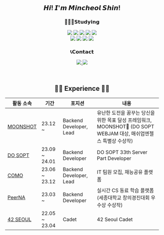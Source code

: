 <div align=center>

## 𝙃𝙞! 𝙄'𝙢 𝙈𝙞𝙣𝙘𝙝𝙚𝙤𝙡 𝙎𝙝𝙞𝙣!  
### 👨🏻‍💻𝗦𝘁𝘂𝗱𝘆𝗶𝗻𝗴
<img src="https://img.shields.io/badge/Python-blue?style=flat&logo=Python&logoColor=FFFFFF"/>
<img src="https://img.shields.io/badge/Java-e6e6fa?style=flat&logo=OpenJDK&logoColor=000000"/>
<img src="https://img.shields.io/badge/Kotlin-9933cc?style=flat&logo=Kotlin&logoColor=00CCFF"/>
<img src="https://img.shields.io/badge/Spring-6db33f?style=flat&logo=Spring&logoColor=FFFFFF"/>
<img src="https://img.shields.io/badge/SpringBoot-6db33f?style=flat&logo=Spring Boot&logoColor=FFFFFF"/>
</br>
<img src="https://img.shields.io/badge/MariaDB-003545?style=flat&logo=MariaDB&logoColor=FFFFFF"/>
<img src="https://img.shields.io/badge/MySQL-4479A1?style=flat&logo=MySQL&logoColor=FFFFFF"/>
<img src="https://img.shields.io/badge/Linux-403C3D?style=flat&logo=Linux&logoColor=FCC624"/>
<img src="https://img.shields.io/badge/AWS-232F3E?style=flat&logo=Amazon AWS&logoColor=FFFFFF"/>  

### 📞𝗖𝗼𝗻𝘁𝗮𝗰𝘁
<a href="https://velog.io/@smc9919">
  <img src="https://img.shields.io/badge/Velog-lightgrey?style=flat&logo=Velog&logoColor=20C997"/>
</a>
<a href="https://mail.naver.com/write/popup?srvid=note&to=smc9919@naver.com">
  <img src="https://img.shields.io/badge/Mail-brightgreen?style=flat&logo=Naver&logoColor=FFFFFF"/>
</a>
</br>  
</br>  
</br>  

 ## 👩‍💻 Experience 👩‍💻

|활동 소속 | 기간 | 포지션 | 내용 |
|---|---|---|---|
|<a href="https://www.moonshotyou.com">MOONSHOT</a>| 23.12 ~ | Backend Developer, Lead | 유난한 도전을 꿈꾸는 당신을 위한 목표 달성 프레임워크, MOONSHOT🚀 (DO SOPT WEBJAM 대상, 매쉬업엔젤스 특별상 수상작) |
|<a href="https://www.sopt.org">DO SOPT</a>| 23.09 ~ 24.01 | Backend Developer | DO SOPT 33th Server Part Developer |
|<a href="https://github.com/TeamCOMO/server">COMO</a>| 23.06 ~ 23.12 | Backend Developer, Lead | IT 팀원 모집, 재능공유 플랫폼 |
|<a href="https://github.com/PeerNA/Backend">PeerNA</a>| 23.03 ~ | Backend Developer | 실시간 CS 동료 학습 플랫폼 (세종대학교 창의경진대회 우수상 수상작) |
|<a href="https://42seoul.kr/seoul42/main/view">42 SEOUL</a>| 22.05 ~ 23.04 | Cadet | 42 Seoul Cadet |
